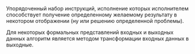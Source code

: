 Упорядоченный набор инструкций, исполнение которых исполнителем способствует получение определенному желаемому результату в некотором отображении (ну или решению определенной проблемы).

Для некоторых формальных представлений входных и выходных данных алгоритм является методом трансформации входных данных в выходные.